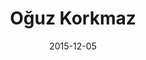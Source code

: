 ---
title: "Oğuz Korkmaz"
img: people/oguz-korkmaz.jpeg
collection: people
date: 2015-12-05
type: M.S.
---